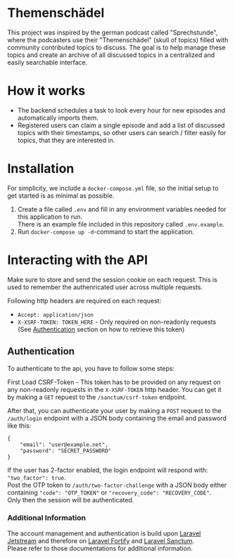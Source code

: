 Themenschädel
==============

This project was inspired by the german podcast called "Sprechstunde", where the podcasters use their "Themenschädel"
(skull of topics) filled with community contributed topics to discuss. The goal is to help manage these topics and
create an archive of all discussed topics in a centralized and easily searchable interface.

How it works
============

- The backend schedules a task to look every hour for new episodes and automatically imports them.
- Registered users can claim a single episode and add a list of discussed topics with their timestamps, so other users
  can search / filter easily for topics, that they are interested in.

Installation
============

For simplicity, we include a `docker-compose.yml` file, so the initial setup to get started is as minimal as possible.

1. Create a file called `.env` and fill in any environment variables needed for this application to run.  
   There is an example file included in this repository called `.env.example`.
2. Run `docker-compose up -d`-command to start the application.

Interacting with the API
========================

Make sure to store and send the session cookie on each request. This is used to remember the authenricated user across
multiple requests.

Following http headers are required on each request:

- `Accept: application/json`
- `X-XSRF-TOKEN: TOKEN_HERE` - Only required on non-readonly requests (See [Authentication](#authentication) section on
  how to retrieve this token)

Authentication
--------------

To authenticate to the api, you have to follow some steps:

First Load CSRF-Token - This token has to be provided on any request on any non-readonly requests in the `X-XSRF-TOKEN`
http header. You can get it by making a `GET` repuest to the `/sanctum/csrf-token` endpoint.

After that, you can authenticate your user by making a `POST` request to the `/auth/login` endpoint with a JSON body
containing the email and password like this:

    {
        "email": "user@example.net",
        "password": "SECRET_PASSWORD"
    }

If the user has 2-factor enabled, the login endpoint will respond with: `"two_factor": true`.  
Post the OTP token to `/auth/two-factor-challenge` with a JSON body either containing `"code": "OTP_TOKEN"`
or `"recovery_code": "RECOVERY_CODE"`.  
Only then the session will be authenticated.

### Additional Information

The account management and authentication is build upon [Laravel Jetstream](https://github.com/laravel/jetstream) and
therefore on [Laravel Fortify](https://github.com/laravel/fortify)
and [Laravel Sanctum](https://github.com/laravel/sanctum).  
Please refer to those documentations for additional information.
